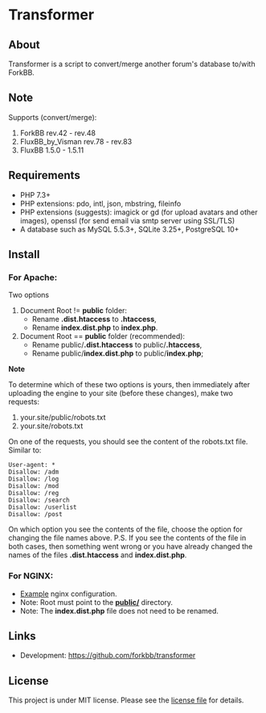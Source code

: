 # Transformer

## About

Transformer is a script to convert/merge another forum's database to/with ForkBB.

## Note

Supports (convert/merge):
1. ForkBB rev.42 - rev.48
2. FluxBB_by_Visman rev.78 - rev.83
3. FluxBB 1.5.0 - 1.5.11

## Requirements

* PHP 7.3+
* PHP extensions: pdo, intl, json, mbstring, fileinfo
* PHP extensions (suggests): imagick or gd (for upload avatars and other images), openssl (for send email via smtp server using SSL/TLS)
* A database such as MySQL 5.5.3+, SQLite 3.25+, PostgreSQL 10+

## Install

### For Apache:

Two options
1. Document Root != **public** folder:
    * Rename **.dist.htaccess** to **.htaccess**,
    * Rename **index.dist.php** to **index.php**.
2. Document Root == **public** folder (recommended):
    * Rename public/**.dist.htaccess** to public/**.htaccess**,
    * Rename public/**index.dist.php** to public/**index.php**;

**Note**

To determine which of these two options is yours, then immediately after uploading the engine to your site (before these changes), make two requests:
1. your.site/public/robots.txt
2. your.site/robots.txt

On one of the requests, you should see the content of the robots.txt file. Similar to:
```
User-agent: *
Disallow: /adm
Disallow: /log
Disallow: /mod
Disallow: /reg
Disallow: /search
Disallow: /userlist
Disallow: /post
```
On which option you see the contents of the file, choose the option for changing the file names above.
P.S. If you see the contents of the file in both cases, then something went wrong or you have already changed the names of the files **.dist.htaccess** and **index.dist.php**.

### For NGINX:

* [Example](https://github.com/forkbb/transformer/blob/main/nginx.dist.conf) nginx configuration.
* Note: Root must point to the [**public/**](https://github.com/forkbb/transformer/tree/main/public) directory.
* Note: The **index.dist.php** file does not need to be renamed.

## Links

* Development: https://github.com/forkbb/transformer

## License

This project is under MIT license. Please see the [license file](LICENSE) for details.
